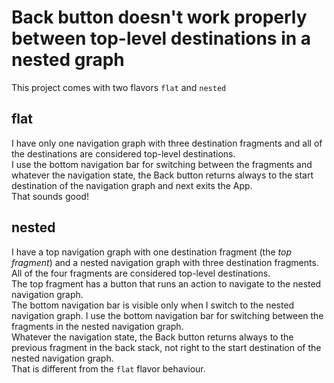 Back button doesn't work properly between top-level destinations in a nested graph
==================================================================================

This project comes with two flavors `flat` and `nested`

## flat

I have only one navigation graph with three destination fragments and all of the
destinations are considered top-level destinations.  
I use the bottom navigation bar for switching between the fragments and
whatever the navigation state, the Back button returns always to the start
destination of the navigation graph and next exits the App.  
That sounds good!

## nested

I have a top navigation graph with one destination fragment (the _top
fragment_) and a nested navigation graph with three destination fragments.  
All of the four fragments are considered top-level destinations.  
The top fragment has a button that runs an action to navigate to the nested
navigation graph.  
The bottom navigation bar is visible only when I switch to the nested navigation
graph. I use the bottom navigation bar for switching between the fragments in
the nested navigation graph.  
Whatever the navigation state, the Back button returns always to the previous
fragment in the back stack, not right to the start destination of the nested
navigation graph.  
That is different from the `flat` flavor behaviour.
